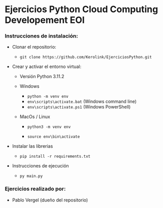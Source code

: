 # 	Ejercicios Python Cloud Computing Developement EOI

### Instrucciones de instalación:

- Clonar el repositorio:

  - `git clone https://github.com/Kerolink/EjerciciosPython.git` 

- Crear y activar el entorno virtual:

  - Versión Python 3.11.2

  - Windows

    - `python -m venv env` 
    - `env\scripts\activate.bat` (Windows command line)
    - `env\scripts\activate.ps1` (Windows PowerShell)

  - MacOs / Linux

    - `python3 -m venv env`

    - `source env\bin\activate`

- Instalar las librerias
  - `pip install -r requirements.txt`

- Instrucciones de ejecución
  - `py main.py`

### Ejercicios realizado por:

- Pablo Vergel (dueño del repositorio)
